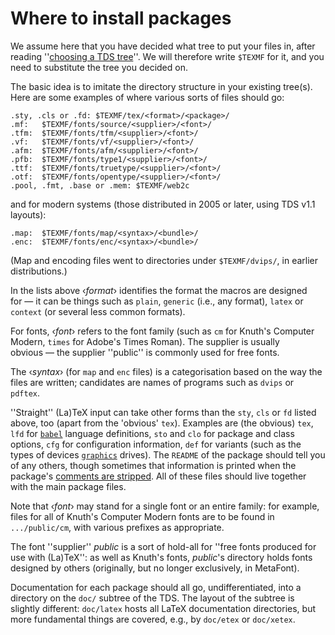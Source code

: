# Where to install packages




We assume here that you have decided what tree to put your files in,
after reading 
''[choosing a TDS tree](./FAQ-what-TDS.html)''.  We will therefore
write `$TEXMF` for it, and you need to substitute the tree
you decided on.


The basic idea is to imitate the directory structure in your
existing tree(s). Here are some examples of where various sorts of
files should go:
```
.sty, .cls or .fd: $TEXMF/tex/<format>/<package>/
.mf:   $TEXMF/fonts/source/<supplier>/<font>/
.tfm:  $TEXMF/fonts/tfm/<supplier>/<font>/
.vf:   $TEXMF/fonts/vf/<supplier>/<font>/
.afm:  $TEXMF/fonts/afm/<supplier>/<font>/
.pfb:  $TEXMF/fonts/type1/<supplier>/<font>/
.ttf:  $TEXMF/fonts/truetype/<supplier>/<font>/
.otf:  $TEXMF/fonts/opentype/<supplier>/<font>/
.pool, .fmt, .base or .mem: $TEXMF/web2c
```
and for modern systems (those distributed in 2005 or later, using TDS
v1.1 layouts):
```
.map:  $TEXMF/fonts/map/<syntax>/<bundle>/
.enc:  $TEXMF/fonts/enc/<syntax>/<bundle>/
```
(Map and encoding files went to directories under
`$TEXMF/dvips/`, 
in earlier distributions.)


In the lists above &lsaquo;_format_&rsaquo; identifies the format the macros
are designed for&nbsp;&mdash; it can be things such as `plain`,
`generic` (i.e., any format), `latex` or
`context` (or several less common formats).


For fonts, &lsaquo;_font_&rsaquo; refers to the font family (such as `cm`
for Knuth's Computer Modern, `times` for Adobe's Times Roman).
The supplier is usually obvious&nbsp;&mdash; the supplier
''public'' is commonly used for free fonts.


The &lsaquo;_syntax_&rsaquo; (for `map` and `enc` files) is a
categorisation based on the way the files are written; candidates are
names of programs such as `dvips` or `pdftex`.


''Straight'' (La)TeX input can take other forms than the
`sty`, `cls` or `fd` listed above, too
(apart from the 'obvious' `tex`).  Examples are (the
obvious) `tex`, `lfd` for [`babel`](http://ctan.org/pkg/babel) language
definitions, `sto` and `clo` for package and class
options, `cfg` for configuration information,
`def` for variants (such as the types of devices
[`graphics`](http://ctan.org/pkg/graphics) drives).  The `README` of the package should
tell you of any others, though sometimes that information is printed
when the package's [comments are stripped](./FAQ-install-unpack.html).
All of these files should live together with the main package files.


Note that &lsaquo;_font_&rsaquo; may stand for a single font or an entire family:
for example, files for all of Knuth's Computer Modern fonts are to be
found in `.../public/cm`, with various prefixes as appropriate.


The font ''supplier'' _public_ is a sort of hold-all for
''free fonts produced for use with (La)TeX'': as well as Knuth's
fonts, _public_'s directory holds fonts designed by others
(originally, but no longer exclusively, in MetaFont).


Documentation for each package should all go, undifferentiated, into a
directory on the `doc/` subtree of the TDS.  The layout of
the subtree is slightly different: `doc/latex` hosts all
LaTeX documentation directories, but more fundamental things are
covered, e.g., by `doc/etex` or `doc/xetex`.


